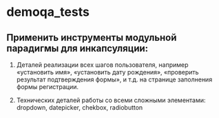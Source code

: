 # demoqa_tests

## Применить инструменты модульной парадигмы для инкапсуляции:

1. Деталей реализации всех шагов пользователя, например «установить имя», «установить дату рождения», «проверить результат подтверждения формы», и т.д. на странице заполнения формы регистрации.

2. Технических деталей работы со всеми сложными элементами: dropdown, datepicker, chekbox, radiobutton